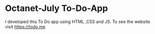 # Octanet-July To-Do-App
I  developed this  To Do app using HTML ,CSS  and JS. To see the website visit https://todo.me
